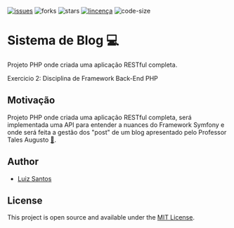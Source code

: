 [![issues](https://img.shields.io/github/issues/luizcsbh/symfony-blog)](https://github.com/luizcsbh/symfony-blog/issues)
![forks](https://img.shields.io/github/forks/luizcsbh/symfony-blog)
![stars](https://img.shields.io/github/stars/luizcsbh/symfony-blog)
[![lincença](https://img.shields.io/github/license/luizcsbh/symfony-blog)](https://github.com/luizcsbh/symfony-blog/blob/master/LICENSE)
![code-size](https://img.shields.io/github/languages/code-size/luizcsbh/symfony-blog)

# Sistema de Blog :computer: 
Projeto PHP onde criada uma aplicação RESTful completa.

Exercicio 2: Disciplina de Framework Back-End PHP


## Motivação

Projeto PHP onde criada uma aplicação RESTful completa, será implementada uma API para entender a nuances do Framework Symfony e onde será feita a gestão dos "post" de um blog apresentado pelo Professor Tales Augusto [:email:](tales.augusto.santos@gmail.com).

## Author

- [Luiz Santos](https://about.me/luizcsbh)

## License

This project is open source and available under the [MIT License](LICENSE).
